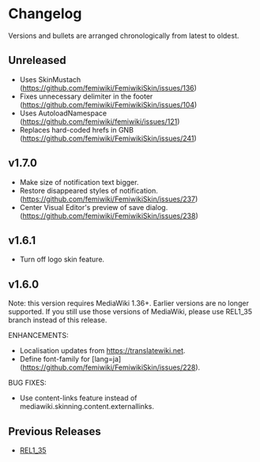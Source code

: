 # Changelog

Versions and bullets are arranged chronologically from latest to oldest.

## Unreleased

- Uses SkinMustach (https://github.com/femiwiki/FemiwikiSkin/issues/136)
- Fixes unnecessary delimiter in the footer (https://github.com/femiwiki/FemiwikiSkin/issues/104)
- Uses AutoloadNamespace (https://github.com/femiwiki/femiwiki/issues/121)
- Replaces hard-coded hrefs in GNB (https://github.com/femiwiki/FemiwikiSkin/issues/241)

## v1.7.0

- Make size of notification text bigger.
- Restore disappeared styles of notification. (https://github.com/femiwiki/FemiwikiSkin/issues/237)
- Center Visual Editor's preview of save dialog. (https://github.com/femiwiki/FemiwikiSkin/issues/238)

## v1.6.1

- Turn off logo skin feature.

## v1.6.0

Note: this version requires MediaWiki 1.36+. Earlier versions are no longer supported.
If you still use those versions of MediaWiki, please use REL1_35 branch instead of this release.

ENHANCEMENTS:

- Localisation updates from https://translatewiki.net.
- Define font-family for [lang=ja] (https://github.com/femiwiki/FemiwikiSkin/issues/228).

BUG FIXES:

- Use content-links feature instead of mediawiki.skinning.content.externallinks.

## Previous Releases

- [REL1_35](https://github.com/femiwiki/FemiwikiSkin/blob/REL1_35/CHANGELOG.md)
